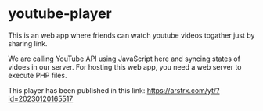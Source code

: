 # youtube-player
This is an web app where friends can watch youtube videos togather just by sharing link.

We are calling YouTube API using JavaScript here and syncing states of vidoes in our server.
For hosting this web app, you need a web server to execute PHP files. 

This player has been published in this link:
https://arstrx.com/yt/?id=20230120165517
